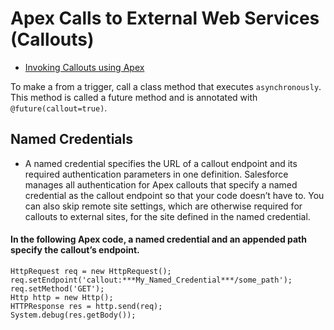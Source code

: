 # Apex Calls to External Web Services (Callouts)

 * [Invoking Callouts using Apex](https://developer.salesforce.com/docs/atlas.en-us.206.0.apexcode.meta/apexcode/apex_callouts.htm)
 
 

To make a from a trigger, call a class method that executes `asynchronously`.  
This method is called a future method and is annotated with `@future(callout=true)`.

## Named Credentials
* A named credential specifies the URL of a callout endpoint and its required authentication parameters in one definition. Salesforce manages all authentication for Apex callouts that specify a named credential as the callout endpoint so that your code doesn’t have to. You can also skip remote site settings, which are otherwise required for callouts to external sites, for the site defined in the named credential.

#### In the following Apex code, a named credential and an appended path specify the callout’s endpoint.
```Apex
HttpRequest req = new HttpRequest();
req.setEndpoint('callout:***My_Named_Credential***/some_path');
req.setMethod('GET');
Http http = new Http();
HTTPResponse res = http.send(req);
System.debug(res.getBody());
```
